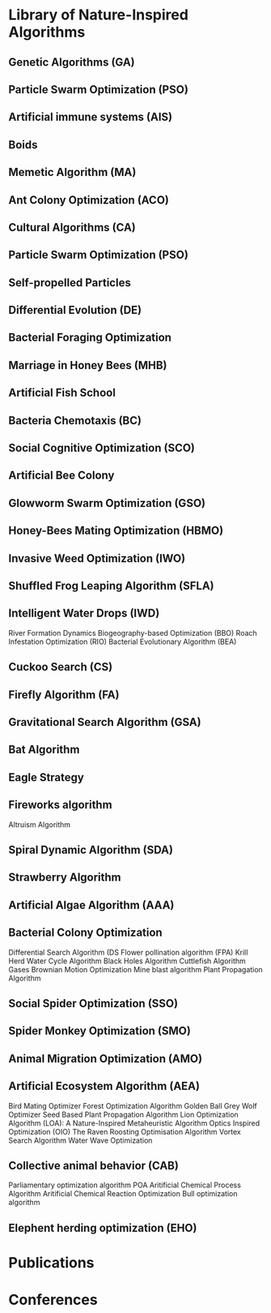 # Library of Nature-Inspired Algorithms

## Genetic Algorithms (GA)

## Particle Swarm Optimization (PSO)

## Artificial immune systems (AIS) 

## Boids

## Memetic Algorithm (MA)

## Ant Colony Optimization (ACO)

## Cultural Algorithms (CA)

## Particle Swarm Optimization (PSO)

## Self-propelled Particles

## Differential Evolution (DE)

## Bacterial Foraging Optimization

## Marriage in Honey Bees (MHB) 

## Artificial Fish School

## Bacteria Chemotaxis (BC) 

## Social Cognitive Optimization (SCO)

## Artificial Bee Colony

## Glowworm Swarm Optimization (GSO)

## Honey-Bees Mating Optimization (HBMO)

## Invasive Weed Optimization (IWO)

## Shuffled Frog Leaping Algorithm (SFLA)

## Intelligent Water Drops (IWD)
River Formation Dynamics
Biogeography-based Optimization (BBO)
Roach Infestation Optimization (RIO)
Bacterial Evolutionary Algorithm (BEA)
## Cuckoo Search (CS)
## Firefly Algorithm (FA) 
## Gravitational Search Algorithm (GSA)
## Bat Algorithm
## Eagle Strategy
## Fireworks algorithm
Altruism Algorithm
## Spiral Dynamic Algorithm (SDA)
## Strawberry Algorithm
## Artificial Algae Algorithm (AAA) 
## Bacterial Colony Optimization
Differential Search Algorithm (DS
Flower pollination algorithm (FPA)
Krill Herd
Water Cycle Algorithm 
Black Holes Algorithm
Cuttlefish Algorithm
Gases Brownian Motion Optimization
Mine blast algorithm
Plant Propagation Algorithm
## Social Spider Optimization (SSO)
## Spider Monkey Optimization (SMO) 
## Animal Migration Optimization (AMO) 
## Artificial Ecosystem Algorithm (AEA)
Bird Mating Optimizer
Forest Optimization Algorithm
Golden Ball
Grey Wolf Optimizer
Seed Based Plant Propagation Algorithm
Lion Optimization Algorithm (LOA): A Nature-Inspired Metaheuristic Algorithm
Optics Inspired Optimization (OIO)
The Raven Roosting Optimisation Algorithm
Vortex Search Algorithm
Water Wave Optimization
## Collective animal behavior (CAB)
Parliamentary optimization algorithm POA
Aritificial Chemical Process Algorithm
Aritificial Chemical Reaction Optimization
Bull optimization algorithm

## Elephent herding optimization (EHO)

# Publications


# Conferences


